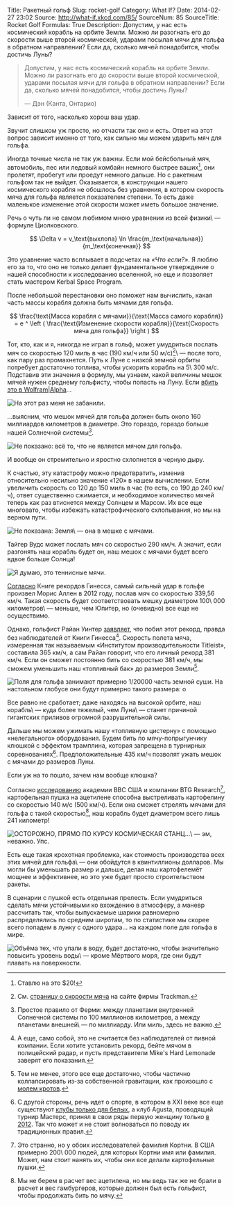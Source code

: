 Title: Ракетный гольф
Slug: rocket-golf
Category: What If?
Date: 2014-02-27 23:02
Source: http://what-if.xkcd.com/85/
SourceNum: 85
SourceTitle: Rocket Golf
Formulas: True
Description: Допустим, у нас есть космический корабль на орбите Земли. Можно ли разогнать его до скорости выше второй космической, ударами посылая мячи для гольфа в обратном направлении? Если да, сколько мячей понадобится, чтобы достичь Луны?

> Допустим, у нас есть космический корабль на орбите Земли. Можно ли разогнать его до скорости выше второй космической, ударами посылая мячи для гольфа в обратном направлении? Если да, сколько мячей понадобится, чтобы достичь Луны?
>
> — Дэн (Канта, Онтарио)

Зависит от того, насколько хорош ваш удар.

Звучит слишком уж просто, но отчасти так оно и есть. Ответ на этот вопрос зависит именно от того, как сильно мы можем ударить мяч для гольфа.

Иногда точные числа не так уж важны. Если мой бейсбольный мяч, автомобиль, пес или ледовый комбайн немного быстрее ваших[^1], они пролетят, пробегут или проедут немного дальше. Но с ракетным гольфом так не выйдет. Оказывается, в конструкции нашего космического корабля не обошлось без уравнения, в котором скорость мяча для гольфа является показателем степени. То есть даже маленькое изменение этой скорости может иметь большое значение.

[^1]: Ставлю на это \$20!

Речь о чуть ли не самом любимом мною уравнении из всей физики\ — формуле Циолковского.

$$ \Delta v = v_\text{выхлопа} \ln \frac{m_\text{начальная}}{m_\text{конечная}} $$

Это уравнение часто всплывает в подсчетах на _«Что если?»_. Я люблю его за то, что оно не только делает фундаментальное утверждение о нашей способности к исследованию вселенной, но еще и позволяет стать мастером Kerbal Space Program.

После небольшой перестановки оно поможет нам вычислить, какая часть массы корабля должна быть мячами для гольфа.

$$ \frac{\text{Масса корабля с мячами}}{\text{Масса самого корабля}} = e ^ \left ( \frac{\text{Изменение скорости корабля}}{\text{Скорость мяча для гольфа}} \right ) $$

Тот, кто, как и я, никогда не играл в гольф, может умудриться послать мяч со скоростью 120 миль в час (190 км/ч или 50 м/с)[^2]\ — после того, как пару раз промахнется. Путь к Луне с низкой земной орбиты потребует достаточно топлива, чтобы ускорить корабль на 5\ 300 м/с. Подставив эти значения в формулу, мы узнаем, какой величины мешок мячей нужен среднему гольфисту, чтобы попасть на Луну. Если [вбить это в Wolfram|Alpha](http://www.wolframalpha.com/input/?i=please+calculate+2*%28%283%2F%284*pi%29%29*%28%28e%5E%285300+m%2Fs+%2F+120mph%29%29*200+kg%29+%2F+%2865%25*1.15+kg%2FL%29%29%5E%281%2F3%29+thank+you)…

[^2]: См. [страницу о скорости мяча](http://mytrackman.com/explore/trackman-data/trackman-ball-data/ball-speed) на сайте фирмы Trackman.

![](/uploads/085-rocket-golf/golf_annotated_ru.png "На этот раз меня не забанили.")

…выясним, что мешок мячей для гольфа должен быть около 160 миллиардов километров в диаметре. Это гораздо, гораздо больше нашей Солнечной системы[^3].

[^3]: Простое правило от Ферми: между планетами внутренней Солнечной системы по 100 миллионов километров, а между планетами внешней\ — по миллиарду. Или миль, здесь не важно.

![](/uploads/085-rocket-golf/golf_120_ru.png "Не показано: всё то, что не является мячом для гольфа.")

И вообще он стремительно и яростно схлопнется в черную дыру.

К счастью, эту катастрофу можно предотвратить, изменив относительно несильно значение «120» в нашем вычислении. Если увеличить скорость со 120 до 150 миль в час (то есть, со 190 до 240 км/ч), ответ существенно сжимается, и необходимое количество мячей теперь как раз втиснется между Солнцем и Марсом. Их все еще многовато, чтобы избежать катастрофического схлопывания, но мы на верном пути.

![](/uploads/085-rocket-golf/golf_150_ru.png "Не показана: Земля\ — она в мешке с мячами.")

Тайгер Вудс может послать мяч со скоростью 290 км/ч. А значит, если разгонять наш корабль будет он, наш мешок с мячами будет всего вдвое больше Солнца!

![](/uploads/085-rocket-golf/golf_180_ru.png "Я думаю, это теннисные мячи.")

[Согласно](http://www.guinnessworldrecords.com/records-10000/fastest-golf-drive/) Книге рекордов Гинесса, самый сильный удар в гольфе произвел Морис Аллен в 2012 году, послав мяч со скоростью 339,56 км/ч. Такая скорость будет соответствовать мешку диаметром 100\ 000 километров\ — меньше, чем Юпитер, но (очевидно) все еще не осуществимо.

Однако, гольфист Райан Уинтер [заявляет](http://www.ryanwinther.com/about_records.htm), что побил этот рекорд, правда без наблюдателей от Книги Гинесса[^4]. Скорость полета мяча, измеренная так называемым «Институтом производительности Titleist», составила 365 км/ч, а сам Райан говорит, что его личный рекорд 381 км/ч. Если он сможет постоянно бить со скоростью 381 км/ч, мы сможем уменьшить наш «топливный бак» до размеров Земли[^5].

[^4]: А еще, само собой, это не считается без наблюдателей от пивной компании. Если хотите установить рекорд, бейте мячом в полицейский радар, и пусть представители Mike\'s Hard Lemonade заверят его показания.

[^a]: Американский производитель напитков.

[^5]: Тем не менее, этого все еще достаточно, чтобы частично коллапсировать из-за собственной гравитации, как произошло с [молем кротов](/a-mole-of-moles/).

![](/uploads/085-rocket-golf/golf_237_ru.png "Поля для гольфа занимают примерно 1/20000 часть земной суши. На настольном глобусе они будут примерно такого размера: o")

Все равно не сработает; даже находясь на высокой орбите, наш корабль\ — куда более тяжелый, чем Луна\ — станет причиной гигантских приливов огромной разрушительной силы.

Дальше мы можем ужимать нашу «топливную цистерну» с помощью «нелегального» оборудования. Будем бить по мячу-попрыгунчику клюшкой c эффектом трамплина, которая запрещена в турнирных соревнованиях[^6]. Предположительные 435 км/ч позволят ужать мешок с мячами до размеров Луны.

[^6]: С другой стороны, речь идет о спорте, в котором в XXI веке все еще существуют [клубы только для белых](http://www.washingtonpost.com/wp-dyn/content/article/2010/06/01/AR2010060103918.html), а клуб Agusta, проводящий турнир Мастерс, принял в свои ряды первую женщину только [в 2012](http://www.reuters.com/article/2012/08/20/us-golf-augusta-idUSBRE87J0IE20120820). Так что может и не стоит волноваться по поводу их традиционных правил.

Если уж на то пошло, зачем нам вообще клюшка?

Согласно [исследованию](http://arxiv.org/abs/1305.0966) академии ВВС США и компании BTG Research[^7], картофельная пушка на ацетилене способна выстреливать картофелину со скоростью 140 м/с (500 км/ч). Если она сможет стрелять мячами для гольфа с такой скоростью[^8], наш корабль будет диаметром всего лишь 241 километр!

[^7]: Это странно, но у обоих исследователей фамилия Кортни. В США примерно 200\ 000 людей, для которых Кортни имя или фамилия. Может, нам стоит нанять их, чтобы они все делали картофельные пушки.

[^8]: Мы не берем в расчет вес ацетилена, но мы ведь так же не брали в расчет и вес гамбургеров, которые должен был есть гольфист, чтобы продолжать бить по мячу.

![](/uploads/085-rocket-golf/golf_310_ru.png "ОСТОРОЖНО, ПРЯМО ПО КУРСУ КОСМИЧЕСКАЯ СТАНЦ…\ — эм, неважно. Упс.")

Есть еще такая крохотная проблемка, как стоимость производства всех этих мячей для гольфа\ — они обойдутся в квинтиллионы долларов. Мы могли бы уменьшать размер и дальше, делая наш картофелемёт мощнее и эффективнее, но это уже будет просто строительством ракеты.

В сценарии с пушкой есть отдельная прелесть. Если умудриться сделать мячи устойчивыми ко вхождению в атмосферу, а маневр рассчитать так, чтобы выпускаемые шарики равномерно распределялись по средним широтам, то по статистике мы скорее всего попадем в лунку с одного удара… на каждом поле для гольфа в мире.

![](/uploads/085-rocket-golf/golf_final_ru.png "Объёма тех, что упали в воду, будет достаточно, чтобы значительно повысить уровень воды\ — кроме Мёртвого моря, где они будут плавать на поверхности.")
